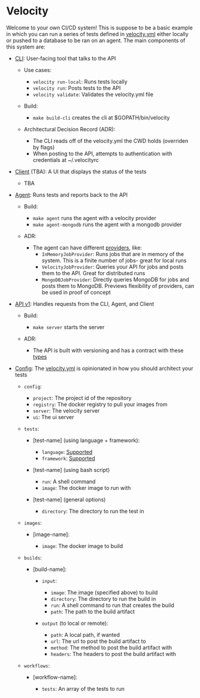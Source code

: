 # Velocity

Welcome to your own CI/CD system! This is suppose to be a basic example in which you can run a series of tests defined in [velocity.yml](velocity.yml) either locally or pushed to a database to be ran on an agent. The main components of this system are:

-   [CLI](internal/operations/operations.go): User-facing tool that talks to the API

    -   Use cases:

        -   `velocity run-local`: Runs tests locally
        -   `velocity run`: Posts tests to the API
        -   `velocity validate`: Validates the velocity.yml file

    -   Build:

        -   `make build-cli` creates the cli at $GOPATH/bin/velocity

    -   Architectural Decision Record (ADR):

        -   The CLI reads off of the velocity.yml the CWD holds (overriden by flags)
        -   When posting to the API, attempts to authentication with credentials at ~/.velocityrc

-   [Client](client) (TBA): A UI that displays the status of the tests

    -   TBA

-   [Agent](internal/agent/agent.go): Runs tests and reports back to the API

    -   Build:

        -   `make agent` runs the agent with a velocity provider
        -   `make agent-mongodb` runs the agent with a mongodb provider

    -   ADR:
        -   The agent can have different [providers](internal/jobs/provider.go), like:
            -   `InMemoryJobProvider`: Runs jobs that are in memory of the system. This is a finite number of jobs- great for local runs
            -   `VelocityJobProvider`: Queries your API for jobs and posts them to the API. Great for distributed runs
            -   `MongoDBJobProvider`: Directly queries MongoDB for jobs and posts them to MongoDB. Previews flexibility of providers, can be used in proof of concept

-   [API v1](internal/api/v1/v1.go): Handles requests from the CLI, Agent, and Client

    -   Build:

        -   `make server` starts the server

    -   ADR:

        -   The API is built with versioning and has a contract with these [types](src/clients/v1types)

-   [Config](src/config/types.go): The [velocity.yml](velocity.yml) is opinionated in how you should architect your tests

    -   `config`:

        -   `project`: The project id of the repository
        -   `registry`: The docker registry to pull your images from
        -   `server`: The velocity server
        -   `ui`: The ui server

    -   `tests`:

        -   [test-name] (using language + framework):

            -   `language`: [Supported](internal/jobs/defaults.go)
            -   `framework`: [Supported](internal/jobs/defaults.go)

        -   [test-name] (using bash script)

            -   `run`: A shell command
            -   `image`: The docker image to run with

        -   [test-name] (general options)

            -   `directory`: The directory to run the test in

    -   `images`:

        -   [image-name]:

            -   `image`: The docker image to build

    -   `builds`:

        -   [build-name]:

            -   `input`:

                -   `image`: The image (specified above) to build
                -   `directory`: The directory to run the build in
                -   `run`: A shell command to run that creates the build
                -   `path`: The path to the build artifact

            -   `output` (to local or remote):

                -   `path`: A local path, if wanted
                -   `url`: The url to post the build artifact to
                -   `method`: The method to post the build artifact with
                -   `headers`: The headers to post the build artifact with

    -   `workflows`:

        -   [workflow-name]:

            -   `tests`: An array of the tests to run

